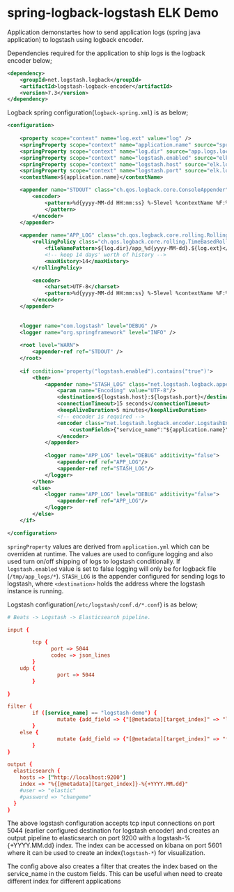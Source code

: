 # spring-logback-logstash ELK Demo

Application demonstartes how to send application logs (spring java application) to logstash using logback encoder.

Dependencies required for the application to ship logs is the logback encoder below;

```xml
<dependency>
    <groupId>net.logstash.logback</groupId>
    <artifactId>logstash-logback-encoder</artifactId>
    <version>7.3</version>
</dependency>
```

Logback spring configuration(`logback-spring.xml`) is as below;

```xml
<configuration>
    
    <property scope="context" name="log.ext" value="log" />
    <springProperty scope="context" name="application.name" source="spring.application.name"/>
    <springProperty scope="context" name="log.dir" source="app.logs.location"/>
    <springProperty scope="context" name="logstash.enabled" source="elk.enabled"/>
    <springProperty scope="context" name="logstash.host" source="elk.logstash.server"/>
    <springProperty scope="context" name="logstash.port" source="elk.logstash.port"/>
    <contextName>${application.name}</contextName>

    <appender name="STDOUT" class="ch.qos.logback.core.ConsoleAppender">
        <encoder>
            <pattern>%d{yyyy-MM-dd HH:mm:ss} %-5level %contextName %F:%L - %msg%n
            </pattern>
        </encoder>
    </appender>
    
    <appender name="APP_LOG" class="ch.qos.logback.core.rolling.RollingFileAppender">
        <rollingPolicy class="ch.qos.logback.core.rolling.TimeBasedRollingPolicy">
            <fileNamePattern>${log.dir}/app_%d{yyyy-MM-dd}.${log.ext}</fileNamePattern>
            <!-- keep 14 days' worth of history -->
            <maxHistory>14</maxHistory>
        </rollingPolicy>

        <encoder>
            <charset>UTF-8</charset>
            <pattern>%d{yyyy-MM-dd HH:mm:ss} %-5level %contextName %F:%L - %msg%n</pattern>
        </encoder>
    </appender>
    
    
    <logger name="com.logstash" level="DEBUG" />
    <logger name="org.springframework" level="INFO" />
    
    <root level="WARN">
        <appender-ref ref="STDOUT" />
    </root>
    
    <if condition='property("logstash.enabled").contains("true")'>
        <then>            
            <appender name="STASH_LOG" class="net.logstash.logback.appender.LogstashTcpSocketAppender">
                <param name="Encoding" value="UTF-8"/>
                <destination>${logstash.host}:${logstash.port}</destination>
                <connectionTimeout>15 seconds</connectionTimeout>
                <keepAliveDuration>5 minutes</keepAliveDuration>
                <!-- encoder is required -->
                <encoder class="net.logstash.logback.encoder.LogstashEncoder">
                    <customFields>{"service_name":"${application.name}", "tags":"SMS"}</customFields>
                </encoder>
            </appender>
            
            <logger name="APP_LOG" level="DEBUG" additivity="false">
                <appender-ref ref="APP_LOG"/>
                <appender-ref ref="STASH_LOG"/>
            </logger> 
        </then>
        <else>
            <logger name="APP_LOG" level="DEBUG" additivity="false">
                <appender-ref ref="APP_LOG"/>
            </logger> 
        </else> 
    </if>                      

</configuration>
```
`springProperty` values are derived from `application.yml` which can be overriden at runtime. The values are used to configure logging and also used turn on/off shipping of logs to logstash conditionally. If `logstash.enabled` value is set to false logging will only be for logback file (`/tmp/app_logs/*`). `STASH_LOG` is the appender configured for sending logs to logstash, where `<destination>` holds the address where the logstash instance is running.


Logstash configuration(`/etc/logstash/conf.d/*.conf`) is as below;

```conf
# Beats -> Logstash -> Elasticsearch pipeline.

input {

       	tcp {
              port => 5044
              codec => json_lines
        }
	udp {
             	port => 5044
        }

}

filter {
        if ([service_name] == "logstash-demo") {
                mutate {add_field => {"[@metadata][target_index]" => "logstash"}}
        }
	else {
              	mutate {add_field => {"[@metadata][target_index]" => "filebeat"}}
        }
}

output {
  elasticsearch {
    hosts => ["http://localhost:9200"]
    index => "%{[@metadata][target_index]}-%{+YYYY.MM.dd}"
    #user => "elastic"
    #password => "changeme"
  }
}
```

The above logstash configuration accepts tcp input connections on port 5044 (earlier configured destination for logstash encoder) and creates an output pipeline to elasticsearch on port 9200 with a logstash-%{+YYYY.MM.dd} index. The index can be accessed on kibana on port 5601 where it can be used to create an index(`logstash-*`) for visualization.

The config above also creates a filter that creates the index based on the service_name in the custom fields. This can be useful when need to create different index for different applications
